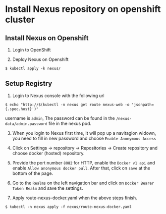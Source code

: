 # Install Nexus repository on openshift cluster

## Install Nexus on Openshift

1. Login to OpenShift

2. Deploy Nexus on Openshift

```
$ kubectl apply -k nexus/
```

## Setup Registry

1. Login to Nexus console with the following url
```
$ echo "http://$(kubectl -n nexus get route nexus-web -o 'jsonpath={.spec.host}')"
```
username is `admin`,  The password can be found in the `/nexus-data/admin.password` file in the nexus pod.

3. When you login to Nexus first time, It will pop up a navitagion widown, you need to fill in new password and choose `Enable Anonymous Access`

2. Click on Settings -> repository -> Repositories -> Create repository and choose docker (hosted) repository. 

3. Provide the port number `8082` for HTTP, enable the `Docker v1 api` and enable `Allow anonymous docker pull`. After that,  click on `save` at the bottom of the page.

4. Go to the `Realms` on the left navigation bar and click on `Docker Bearer Token Realm` and save the settings.

5. Apply route-nexus-docker.yaml when the above steps finish.

```
$ kubectl -n nexus apply -f nexus/route-nexus-docker.yaml
```